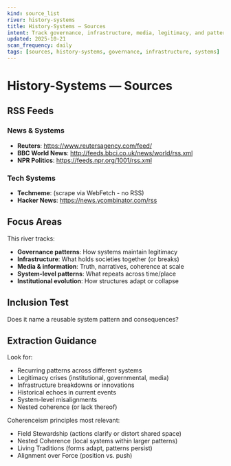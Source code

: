 ```yaml
---
kind: source_list
river: history-systems
title: History-Systems — Sources
intent: Track governance, infrastructure, media, legitimacy, and patterns at system scale
updated: 2025-10-21
scan_frequency: daily
tags: [sources, history-systems, governance, infrastructure, systems]
---
```


# History-Systems — Sources

## RSS Feeds

### News & Systems
- **Reuters**: https://www.reutersagency.com/feed/
- **BBC World News**: http://feeds.bbci.co.uk/news/world/rss.xml
- **NPR Politics**: https://feeds.npr.org/1001/rss.xml

### Tech Systems
- **Techmeme**: (scrape via WebFetch - no RSS)
- **Hacker News**: https://news.ycombinator.com/rss

## Focus Areas

This river tracks:
- **Governance patterns**: How systems maintain legitimacy
- **Infrastructure**: What holds societies together (or breaks)
- **Media & information**: Truth, narratives, coherence at scale
- **System-level patterns**: What repeats across time/place
- **Institutional evolution**: How structures adapt or collapse

## Inclusion Test
Does it name a reusable system pattern and consequences?

## Extraction Guidance
Look for:
- Recurring patterns across different systems
- Legitimacy crises (institutional, governmental, media)
- Infrastructure breakdowns or innovations
- Historical echoes in current events
- System-level misalignments
- Nested coherence (or lack thereof)

Coherenceism principles most relevant:
- Field Stewardship (actions clarify or distort shared space)
- Nested Coherence (local systems within larger patterns)
- Living Traditions (forms adapt, patterns persist)
- Alignment over Force (position vs. push)
